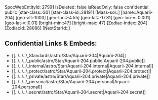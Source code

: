 ﻿---
location:
- -17.81
- 4.55
- 1000
tags:
- astro/Star
type: Star
---

SpocWebEntityId: 27991
isDeleted: false
isReadOnly: false
confidential: public
[star-class::G0]
[star-class-id::28191]
[Mass-sol::]
[name::Aquarii-204]
[geo-alt::1000]
[geo-lon::-4.55]
[geo-lat::-17.81]
[geo-lon-v::0.001]
[geo-lat-v::0.01]
[bright-min::47]
[bright-max::47]
[Zodiac-index::204]
[ZodiacId::28086]
[NextStarId::]



## Confidential Links & Embeds: 
- [[../../../_Standards/astro/Star/Aquarii-204|Aquarii-204]] 
- [[../../../_public/astro/Star/Aquarii-204.public|Aquarii-204.public]] 
- [[../../../_internal/astro/Star/Aquarii-204.internal|Aquarii-204.internal]] 
- [[../../../_protect/astro/Star/Aquarii-204.protect|Aquarii-204.protect]] 
- [[../../../_private/astro/Star/Aquarii-204.private|Aquarii-204.private]] 
- [[../../../_personal/astro/Star/Aquarii-204.personal|Aquarii-204.personal]] 
- [[../../../_secret/astro/Star/Aquarii-204.secret|Aquarii-204.secret]]

